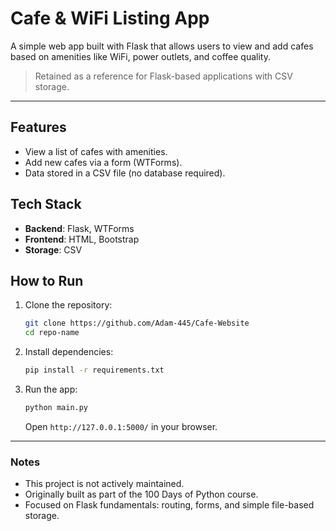 # Cafe & WiFi Listing App

A simple web app built with Flask that allows users to view and add cafes based on amenities like WiFi, power outlets, and coffee quality.

> Retained as a reference for Flask-based applications with CSV storage.

---

## Features

- View a list of cafes with amenities.
- Add new cafes via a form (WTForms).
- Data stored in a CSV file (no database required).

## Tech Stack

- **Backend**: Flask, WTForms
- **Frontend**: HTML, Bootstrap
- **Storage**: CSV

## How to Run

1. Clone the repository:
    
    ```bash
    git clone https://github.com/Adam-445/Cafe-Website
    cd repo-name
    
    ```
    
2. Install dependencies:
    
    ```bash
    pip install -r requirements.txt
    
    ```
    
3. Run the app:
    
    ```bash
    python main.py
    
    ```
    
    Open `http://127.0.0.1:5000/` in your browser.
    

---

### Notes

- This project is not actively maintained.
- Originally built as part of the 100 Days of Python course.
- Focused on Flask fundamentals: routing, forms, and simple file-based storage.

